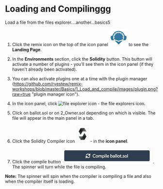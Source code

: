 # Loading and Compilinggg

Load a file from the files explorer....another...basics5

1. Click the remix icon on the top of the icon panel
![Remix icon](https://github.com/ryestew/remix-workshops/blob/master/Basics/1_Load_and_compile/images/remix-logo.png?raw=true "Remix icon") to see the **Landing Page**.

2. In the **Environments** section, click the **Solidity** button.  This button will activate a number of plugins - you’ll see them in the icon panel (if they haven't already been activated).

4. You can also activate plugins one at a time with the plugin manager (https://github.com/ryestew/remix-workshops/blob/master/Basics/1_Load_and_compile/images/plugin.png?raw=true "plugin manager icon").

1. In the icon panel, click ![file explorer icon](https://github.com/ethereum/remix-workshops/blob/basics5/Basics/1_Load_and_compile/images/files1.png?raw=true "file explorer icon") - the file explorers icon.

5. Click on ballot.sol or on 2_Owner.sol depending on which is visible.  The file will appear in the main panel in a tab.

7. Click the Solidity Compiler icon ![solidity compiler icon](https://github.com/ryestew/remix-workshops/blob/master/Basics/1_Load_and_compile/images/solidity1.png?raw=true "solidity compiler icon") - in the **icon panel**.

8. Click the compile button ![compile ballot](https://github.com/ryestew/remix-workshops/blob/master/Basics/1_Load_and_compile/images/compile.png?raw=true "compile ballot"). The spinner will turn while the file is compiling.  

**Note:** The spinner will spin when the compiler is compiling a file and also when the compiler itself is loading.
